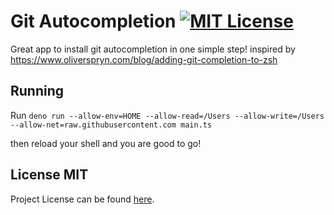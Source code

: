 # Git Autocompletion [![MIT License][license-badge]](LICENSE.md)

Great app to install git autocompletion in one simple step!
inspired by https://www.oliverspryn.com/blog/adding-git-completion-to-zsh

## Running

Run `deno run --allow-env=HOME --allow-read=/Users --allow-write=/Users --allow-net=raw.githubusercontent.com main.ts`

then reload your shell and you are good to go!

## License MIT

Project License can be found [here](LICENSE.md).

[license-badge]: https://img.shields.io/badge/license-MIT-007EC7.svg
